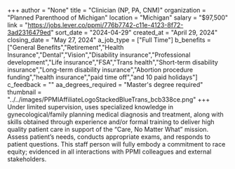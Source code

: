 +++
author = "None"
title = "Clinician (NP, PA, CNM)"
organization = "Planned Parenthood of Michigan"
location = "Michigan"
salary = "$97,500"
link = "https://jobs.lever.co/ppmi/776b7742-c11e-4123-8f72-3ad2316479ed"
sort_date = "2024-04-29"
created_at = "April 29, 2024"
closing_date = "May 27, 2024"
a_job_type = ["Full Time"]
b_benefits = ["General Benefits","Retirement","Health Insurance","Dental","Vision","Disability insurance","Professional development","Life insurance","FSA","Trans health","Short-term disability insurance","Long-term disability insurance","Abortion procedure funding","health insurance","paid time off","and 10 paid holidays"]
c_feedback = ""
aa_degrees_required = "Master's degree required"
thumbnail = "../../images/PPMIAffiliateLogoStackedBlueTrans_bcb338ce.png"
+++
Under limited supervision, uses specialized knowledge in gynecological/family planning medical diagnosis and treatment, along with skills obtained through experience and/or formal training to deliver high quality patient care in support of the “Care, No Matter What” mission. Assess patient’s needs, conducts appropriate exams, and responds to patient questions. This staff person will fully embody a commitment to race equity; evidenced in all interactions with PPMI colleagues and external stakeholders.